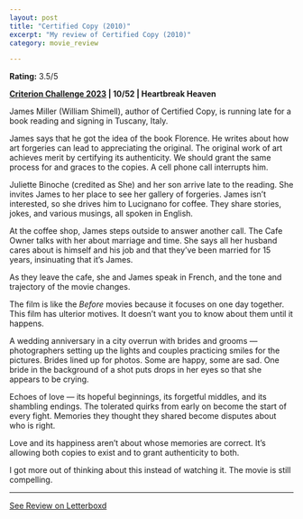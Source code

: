 ```yaml
---
layout: post
title: "Certified Copy (2010)"
excerpt: "My review of Certified Copy (2010)"
category: movie_review

---
```


**Rating:** 3.5/5

<b><a href="https://boxd.it/pXW6q/detail">Criterion Challenge 2023</a> |  10/52 | Heartbreak Heaven</b>

James Miller (William Shimell), author of Certified Copy, is running late for a book reading and signing in Tuscany, Italy.

James says that he got the idea of the book Florence. He writes about how art forgeries can lead to appreciating the original. The original work of art achieves merit by certifying its authenticity. We should grant the same process for and graces to the copies. A cell phone call interrupts him.

Juliette Binoche (credited as She) and her son arrive late to the reading. She invites James to her place to see her gallery of forgeries. James isn’t interested, so she drives him to Lucignano for coffee. They share stories, jokes, and various musings, all spoken in English.

At the coffee shop, James steps outside to answer another call. The Cafe Owner talks with her about marriage and time. She says all her husband cares about is himself and his job and that they’ve been married for 15 years, insinuating that it’s James.

As they leave the cafe, she and James speak in French, and the tone and trajectory of the movie changes.

The film is like the <i>Before</i> movies because it focuses on one day together. This film has ulterior motives. It doesn’t want you to know about them until it happens.

A wedding anniversary in a city overrun with brides and grooms — photographers setting up the lights and couples practicing smiles for the pictures. Brides lined up for photos. Some are happy, some are sad. One bride in the background of a shot puts drops in her eyes so that she appears to be crying.

Echoes of love — its hopeful beginnings, its forgetful middles, and its shambling endings. The tolerated quirks from early on become the start of every fight. Memories they thought they shared become disputes about who is right.

Love and its happiness aren’t about whose memories are correct. It’s allowing both copies to exist and to grant authenticity to both.

I got more out of thinking about this instead of watching it. The movie is still compelling.

<hr>

[See Review on Letterboxd](https://boxd.it/57WQKz)
